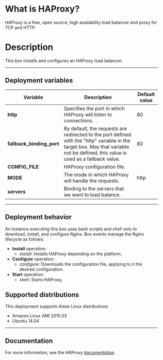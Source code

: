 # What is HAProxy?
HAProxy is a free, open source, high availability load balancer and proxy for TCP and HTTP.

# Description
This box installs and configures an HAProxy load balancer.

***

## Deployment variables
|  Variable                  | Description                                                      | Default value         |
|----------------------------|------------------------------------------------------------------|-----------------------|
|   **http** | Specifies the port in which HAProxy will listen to connections. | 80 |
|   **fallback_binding_port** | By default, the requests are redirected to the port defined with the "http" variable in the target box. May that variable not be defined, this value is used as a fallback value. | 80 |
|   **CONFIG_FILE** | HAProxy configuration file. ||
|   **MODE** | The mode in which HAProxy will handle the requests. | http |
|   **servers** | Binding to the servers that we want to load balance.|||

***

## Deployment behavior
An instance executing this box uses bash scripts and chef-solo to download, install, and configure Nginx. Box events manage the Nginx lifecycle as follows:

+ **Install** operation:
    * *install*: Installs HAProxy depending on the platform.
+ **Configure** operation:
    * *configure*: Downloads the configuration file, applying to it the desired configuration.
+ **Start** operation:
    * *start*: Starts HAProxy.

## Supported distributions
This deployment supports these Linux distributions:
* Amazon Linux AMI 2015.03
* Ubuntu 14.04

***

## Documentation
For more information, see the HAProxy [documentation](https://cbonte.github.io/haproxy-dconv/configuration-1.5.html).
